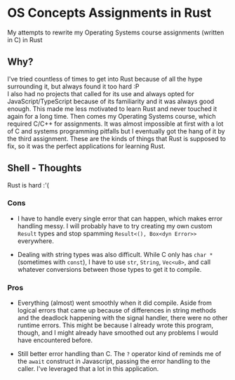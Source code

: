 # OS Concepts Assignments in Rust

My attempts to rewrite my Operating Systems course assignments (written in C) in Rust

## Why?

I've tried countless of times to get into Rust because of all the hype surrounding it, but always found it too hard :P  
I also had no projects that called for its use and always opted for JavaScript/TypeScript because of its familiarity and it was always good enough. This made me less motivated to learn Rust and never touched it again for a long time.
Then comes my Operating Systems course, which required C/C++ for assignments. It was almost impossible at first with a lot of C and systems programming pitfalls but I eventually got the hang of it by the third assignment. These are the kinds of things that Rust is supposed to fix, so it was the perfect applications for learning Rust.

## Shell - Thoughts

Rust is hard :'(

### Cons

- I have to handle every single error that can happen, which makes error handling messy. I will probably have to try creating my own custom `Result` types and stop spamming `Result<(), Box<dyn Error>>` everywhere.

- Dealing with string types was also difficult. While C only has `char *` (sometimes with `const`), I have to use `str`, `String`, `Vec<u8>`, and call whatever conversions between those types to get it to compile.

### Pros

- Everything (almost) went smoothly when it did compile. Aside from logical errors that came up because of differences in string methods and the deadlock happening with the signal handler, there were no other runtime errors. This might be because I already wrote this program, though, and I might already have smoothed out any problems I would have encountered before.

- Still better error handling than C. The `?` operator kind of reminds me of the `await` construct in Javascript, passing the error handling to the caller. I've leveraged that a lot in this application.
